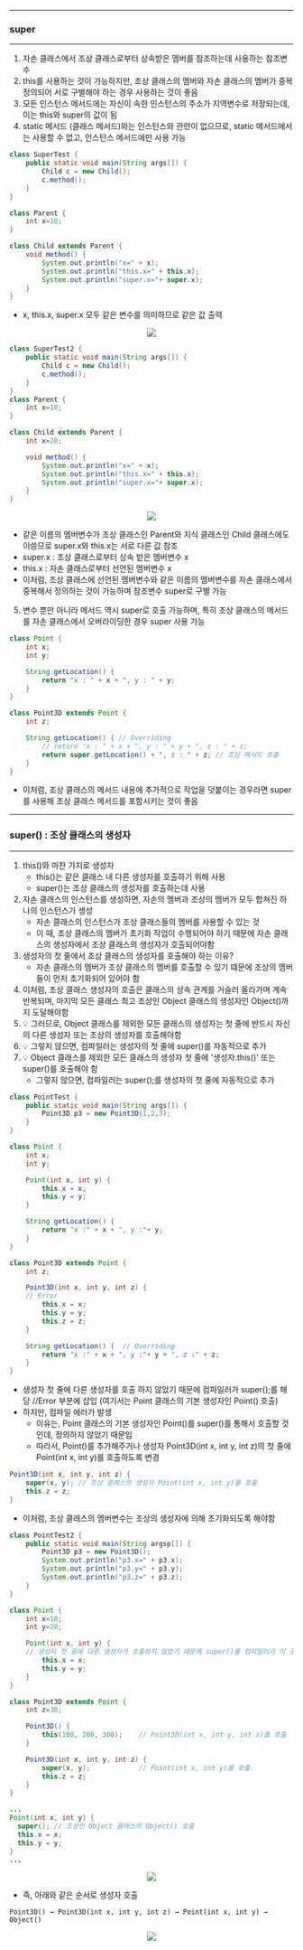 -----
### super 
-----
1. 자손 클래스에서 조상 클래스로부터 상속받은 멤버를 참조하는데 사용하는 참조변수
2. this를 사용하는 것이 가능하지만, 조상 클래스의 멤버와 자손 클래스의 멤버가 중복 정의되어 서로 구별해야 하는 경우 사용하는 것이 좋음
3. 모든 인스턴스 메서드에는 자신이 속한 인스턴스의 주소가 지역변수로 저장되는데, 이는 this와 super의 값이 됨
4. static 메서드 (클래스 메서드)와는 인스턴스와 관련이 없으므로, static 메서드에서는 사용할 수 없고, 인스턴스 메서드에만 사용 가능

```java
class SuperTest {
	public static void main(String args[]) {
		Child c = new Child();
		c.method();
	}
}

class Parent {
	int x=10;
}

class Child extends Parent {
	void method() {
		System.out.println("x=" + x);
		System.out.println("this.x=" + this.x);
		System.out.println("super.x="+ super.x);
	}
}
```
  - x, this.x, super.x 모두 같은 변수를 의미하므로 같은 값 출력
<div align="center">
<img src="https://github.com/sooyounghan/Data-Base/assets/34672301/2498ddcc-7a5a-4743-b522-dc6efe013e24">
</div>

```java
class SuperTest2 {
	public static void main(String args[]) {
		Child c = new Child();
		c.method();
	}
}
class Parent {
	int x=10;
}

class Child extends Parent {
	int x=20;

	void method() {
		System.out.println("x=" + x);
		System.out.println("this.x=" + this.x);
		System.out.println("super.x="+ super.x);
	}
}
```
<div align="center">
<img src="https://github.com/sooyounghan/Data-Base/assets/34672301/7206d79f-f458-4f49-8887-fc136020859c">
</div>

  - 같은 이름의 멤버변수가 조상 클래스인 Parent와 지식 클래스인 Child 클래스에도 이씅므로 super.x와 this.x는 서로 다른 값 참조
  - super.x : 조상 클래스로부터 상속 받은 멤버변수 x
  - this.x : 자손 클래스로부터 선언된 멤버변수 x
  - 이처럼, 조상 클래스에 선언된 멤버변수와 같은 이름의 멤버변수를 자손 클래스에서 중복해서 정의하는 것이 가능하며 참조변수 super로 구별 가능

5. 변수 뿐만 아니라 메서드 역시 super로 호출 가능하며, 특히 조상 클래스의 메서드를 자손 클래스에서 오버라이딩한 경우 super 사용 가능
```java
class Point {
    int x;
    int y;

    String getLocation() {
        return "x : " + x + ", y : " + y;
    }
}

class Point3D extends Point {
    int z;

    String getLocation() { // Overriding
        // return "x : " + x + ", y : " + y + ", z : " + z;
        return super.getLocation() + ", z : " + z; // 조상 메서드 호출
    }
}
```
  - 이처럼, 조상 클래스의 메서드 내용에 추가적으로 작업을 덧붙이는 경우라면 super를 사용해 조상 클래스 메서드를 포함시키는 것이 좋음

-----
### super() : 조상 클래스의 생성자
-----
1. this()와 마찬 가지로 생성자
   - this()는 같은 클래스 내 다른 생성자를 호출하기 위해 사용
   - super()는 조상 클래스의 생성자를 호출하는데 사용
2. 자손 클래스의 인스턴스를 생성하면, 자손의 멤버과 조상의 멤버가 모두 합쳐진 하나의 인스턴스가 생성
   - 자손 클래스의 인스턴스가 조상 클래스들의 멤버를 사용할 수 있는 것
   - 이 때, 조상 클래스의 멤버가 초기화 작업이 수행되어야 하기 때문에 자손 클래스의 생성자에서 조상 클래스의 생성자가 호출되어야함
3. 생성자의 첫 줄에서 조상 클래스의 생성자를 호출해야 하는 이유?
   - 자손 클래스의 멤버가 조상 클래스의 멤버를 호출할 수 있기 떄문에 조상의 멤버들이 먼저 초기화되어 있어야 함
4. 이처럼, 조상 클래스 생성자의 호출은 클래스의 상속 관계를 거슬러 올라가며 계속 반복되며, 마지막 모든 클래스 최고 조상인 Object 클래스의 생성자인 Object()까지 도달해야함
5. 💡 그러므로, Object 클래스를 제외한 모든 클래스의 생성자는 첫 줄에 반드시 자신의 다른 생성자 또는 조상의 생성자를 호출해야함
6. 💡 그렇지 않으면, 컴파일러는 생성자의 첫 줄에 super()를 자동적으로 추가
7. 💡 Object 클래스를 제외한 모든 클래스의 생성자 첫 줄에 '생성자.this()' 또는 super()를 호출해야 함
   - 그렇지 않으면, 컴파일러는 super();를 생성자의 첫 줄에 자동적으로 추가


```java
class PointTest {
	public static void main(String args[]) {
		Point3D p3 = new Point3D(1,2,3);
	}
}

class Point {
	int x;	
	int y;

	Point(int x, int y) {
		this.x = x;
		this.y = y;
	}

	String getLocation() {
		return "x :" + x + ", y :"+ y;
	}
}

class Point3D extends Point {
	int z;

	Point3D(int x, int y, int z) {
    // Error
		this.x = x;
		this.y = y;
		this.z = z;
	}

	String getLocation() {	// Overriding
		return "x :" + x + ", y :"+ y + ", z :" + z;
	}	
}
```
  - 생성자 첫 줄에 다른 생성자를 호출 하지 않았기 때문에 컴파일러가 super();를 해당 //Error 부분에 삽입 (여기서는 Point 클래스의 기본 생성자인 Point() 호출)
  - 하지만, 컴파일 에러가 발생
    + 이유는, Point 클래스의 기본 생성자인 Point()를 super()를 통해서 호출할 것인데, 정의하지 않았기 때문임
    + 따라서, Point()를 추가해주거나 생성자 Point3D(int x, int y, int z)의 첫 줄에 Point(int x, int y)를 호출하도록 변경

```java
Point3D(int x, int y, int z) {
    super(x, y); // 조상 클래스의 생성자 Point(int x, int y)를 호출
    this.z = z;
}
```
  - 이처럼, 조상 클래스의 멤버변수는 조상의 생성자에 의해 초기화되도록 해야함

```java
class PointTest2 {
	public static void main(String argsp[]) {
		Point3D p3 = new Point3D();
		System.out.println("p3.x=" + p3.x);
		System.out.println("p3.y=" + p3.y);
		System.out.println("p3.z=" + p3.z);
	}
}

class Point {
	int x=10;	
	int y=20;

	Point(int x, int y) {
    // 생성자 첫 줄에 다른 생성자가 호출하지 않았기 때문에 super()를 컴파일러가 이 곳에 삽입 (이 곳의 super() : Object 클래스의 Object()) 
		this.x = x;
		this.y = y;
	}
}

class Point3D extends Point {
	int z=30;

	Point3D() {
		this(100, 200, 300);	// Point3D(int x, int y, int z)를 호출
	}

	Point3D(int x, int y, int z) {
		super(x, y);			// Point(int x, int y)를 호출.
		this.z = z;
	}
}
```
```java
...
Point(int x, int y) {
  super(); // 조상인 Object 클래스의 Object() 호출 
  this.x = x;
  this.y = y;
}
...
```
<div align="center">
<img src="https://github.com/sooyounghan/Data-Base/assets/34672301/e75808ce-e978-4f61-adf4-36dbcd875fcb">
</div>

  - 즉, 아래와 같은 순서로 생성자 호출
```
Point3D() → Point3D(int x, int y, int z) → Point(int x, int y) → Object()
```
<div align="center">
<img src="https://github.com/sooyounghan/Data-Base/assets/34672301/e75808ce-e978-4f61-adf4-36dbcd875fcb">
</div>
